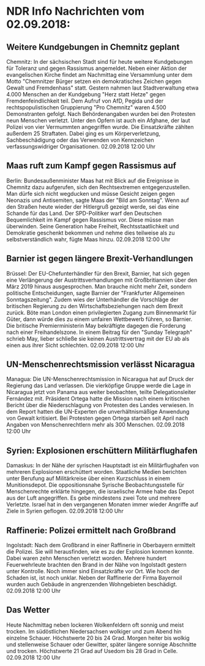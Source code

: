 # NDR Info Nachrichten vom 02.09.2018:


## Weitere Kundgebungen in Chemnitz geplant
Chemnitz: In der sächsischen Stadt sind für heute weitere Kundgebungen für Toleranz und gegen Rassismus angemeldet. Neben einer Aktion der evangelischen Kirche findet am Nachmittag eine Versammlung unter dem Motto "Chemnitzer Bürger setzen ein demokratisches Zeichen gegen Gewalt und Fremdenhass" statt. Gestern nahmen laut Stadtverwaltung etwa 4.000 Menschen an der Kundgebung "Herz statt Hetze" gegen Fremdenfeindlichkeit teil. Dem Aufruf von AfD, Pegida und der rechtspopulistischen Gruppierung "Pro Chemnitz" waren 4.500 Demonstranten gefolgt. Nach Behördenangaben wurden bei den Protesten neun Menschen verletzt. Unter den Opfern ist auch ein Afghane, der laut Polizei von vier Vermummten angegriffen wurde. Die Einsatzkräfte zählten außerdem 25 Straftaten. Dabei ging es um Körperverletzung, Sachbeschädigung oder das Verwenden von Kennzeichen verfassungswidriger Organisationen. 02.09.2018 12:00 Uhr 

## Maas ruft zum Kampf gegen Rassismus auf
Berlin:      Bundesaußenminister Maas hat mit Blick auf die Ereignisse in Chemnitz dazu aufgerufen, sich den Rechtsextremen entgegenzustellen. Man dürfe sich nicht wegducken und müsse Gesicht zeigen gegen Neonazis und Antisemiten, sagte Maas der "Bild am Sonntag". Wenn auf den Straßen heute wieder der Hitlergruß gezeigt werde, sei das eine Schande für das Land. Der SPD-Politiker warf den Deutschen Bequemlichkeit im Kampf gegen Rassismus vor. Diese müsse man überwinden. Seine Generation habe Freiheit, Rechtsstaatlichkeit und Demokratie geschenkt bekommen und nehme dies teilweise als zu selbstverständlich wahr, fügte Maas hinzu. 02.09.2018 12:00 Uhr 

## Barnier ist gegen längere Brexit-Verhandlungen
Brüssel: Der EU-Chefunterhändler für den Brexit, Barnier, hat sich gegen eine Verlängerung der Austrittsverhandlungen mit Großbritiannien über den März 2019 hinaus ausgesprochen. Man brauche nicht mehr Zeit, sondern politische Entscheidungen, sagte Barnier der "Frankfurter Allgemeinen Sonntagszeitung". Zudem wies der Unterhändler die Vorschläge der britischen Regierung zu den Wirtschaftsbeziehungen nach dem Brexit zurück. Böte man London einen privilegierten Zugang zum Binnenmarkt für Güter, dann würde dies zu einem unfairen Wettbewerb führen, so Barnier. Die britische Premierministerin May bekräftigte dagegen die Forderung nach einer Freihandelszone. In einem Beitrag für den "Sunday Telegraph" schrieb May, lieber schließe sie keinen Austrittsvertrag mit der EU ab als einen aus ihrer Sicht schlechten. 02.09.2018 12:00 Uhr 

## UN-Menschenrechtsmission verlässt Nicaragua
Managua:      Die UN-Menschenrechtsmission in Nicaragua hat auf Druck der Regierung das Land verlassen. Die vierköpfige Gruppe werde die Lage in Nicaragua jetzt von Panama aus weiter beobachten, teilte Delegationsleiter Fernández mit. Präsident Ortega hatte die Mission nach einem kritischen Bericht über die Niederschlagung von Protesten des Landes verwiesen. In dem Report hatten die UN-Experten die unverhältnismäßige Anwendung von Gewalt kritisiert. Bei Protesten gegen Ortega starben seit April nach Angaben von Menschenrechtlern mehr als 300 Menschen. 02.09.2018 12:00 Uhr 

## Syrien: Explosionen erschüttern Militärflughafen
Damaskus: In der Nähe der syrischen Hauptstadt ist ein Militärflughafen von mehreren Explosionen erschüttert worden. Staatliche Medien berichten unter Berufung auf Militärkreise über einen Kurzschluss in einem Munitionsdepot. Die oppositionsnahe Syrische Beobachtungsstelle für Menschenrechte erklärte hingegen, die israelische Armee habe das Depot aus der Luft angegriffen. Es gebe mindestens zwei Tote und mehrere Verletzte. Israel hat in den vergangenen Monaten immer wieder Angriffe auf Ziele in Syrien geflogen. 02.09.2018 12:00 Uhr 

## Raffinerie: Polizei ermittelt nach Großbrand
Ingolstadt:       Nach dem Großbrand in einer Raffinerie in Oberbayern ermittelt die Polizei. Sie will herausfinden, wie es zu der Explosion kommen konnte. Dabei waren zehn Menschen verletzt worden. Mehrere hundert Feuerwehrleute brachten den Brand in der Nähe von Ingolstadt gestern unter Kontrolle. Noch immer sind Einsatzkräfte vor Ort. Wie hoch der Schaden ist, ist noch unklar. Neben der Raffinerie der Firma Bayernoil wurden auch Gebäude in angrenzenden Wohngebieten beschädigt. 02.09.2018 12:00 Uhr 

## Das Wetter
Heute Nachmittag neben lockeren Wolkenfeldern oft sonnig und meist trocken. Im südöstlichen Niedersachsen wolkiger und zum Abend hin einzelne Schauer. Höchstwerte 20 bis 24 Grad. Morgen heiter bis wolkig und stellenweise Schauer oder Gewitter, später längere sonnige Abschnitte und trocken. Höchstwerte 21 Grad auf Usedom bis 28 Grad in Celle. 02.09.2018 12:00 Uhr 
